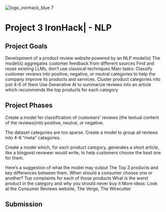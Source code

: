 ![logo_ironhack_blue 7](https://user-images.githubusercontent.com/23629340/40541063-a07a0a8a-601a-11e8-91b5-2f13e4e6b441.png)

# Project 3 IronHack| - NLP 

## Project Goals

Development of a product review website powered by an NLP model(s)
The model(s) aggregates customer feedback from different sources
Find and reuse existing LLMs, don’t use classical techniques
Main tasks: 
Classify customer reviews into positive, negative, or neutral categories to help the company improve its products and services. 
Cluster product categories into just 4-6 of them
Use Generative AI to summarize reviews into an article which recommends the top products for each category


## Project Phases 

Create a model for classification of customers' reviews (the textual content of the reviews)into positive, neutral, or negative. 

The dataset categories are too sparse. Create a model to group all reviews into 4-6 “meta” categories. 

Create a model which, for each product category, generates a short article, like a blogpost reviewer would write, to help customers choose the best one for them.

Here’s a suggestion of what the model may output
The Top 3 products and key differences between them. When should a consumer choose one or another?
Top complaints for each of those products
What is the worst product in the category and why you should never buy it
More ideas: Look at the Consumer Reviews website, The Verge, The Wirecutter
 

## Submission
